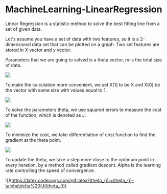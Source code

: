 # MachineLearning-LinearRegression

Linear Regression is a statistic method to solve the best fitting line from a set of given data.

Let's assume you have a set of data with two features, so it is a 2-dimensional data set that can be plotted on a graph.
Two set features are stored in X vector and y vector.

Parameters that we are going to solved is a theta vector, m is the total size of data.

![](https://latex.codecogs.com/gif.latex?y=\sum\limits^{m}_{j=1}\theta_{0}+\theta_{1}X^{(j)})

To make the calculation more convenient, we set X[1] to be X and X[0] be the vector with same size with values equal to 1.

![](https://latex.codecogs.com/gif.latex?y=\sum\limits^{m}_{j=0}\sum\limits^{n}_{i=0}\theta_{i}X_{i}^{(j)})

To solve the parameters theta, we use squared errors to measure the cost of the function, which is denoted as J.

![](https://latex.codecogs.com/gif.latex?J(\theta)=\frac{1}{2}\sum\limits^{m}_{j}(\sum\limits^{n}_{i=0}\theta_{i}X_{i}^{(j)}-y^{(j)})^{2})

To minimize the cost, we take differentiation of cost function to find the gradient at the theta point.

![](https://latex.codecogs.com/gif.latex?\delta{J(\theta)}=\sum\limits^{m}_{j}(\sum\limits^{n}_{i=0}\theta_{i}X_{i}^{(j)}-y^{(j)})X^{(j)})

To update the theta, we take a step more close to the optimum point in every iteration, by a method called gradient descent. Alpha is the learning rate controlling the speed of convergence.

![](https://latex.codecogs.com/gif.latex?\theta_{i}:=\theta_{i}-\alpha\delta%20fJ(\theta_{i})
